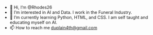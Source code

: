 - 👋 Hi, I’m @Rhodes26
- 👀 I’m interested in AI and Data. I work in the Funeral Industry. 
- 🌱 I’m currently learning Python, HTML, and CSS. I am self taught and educating myself on AI.
- 📫 How to reach me  duplain4th@gmail.com 
